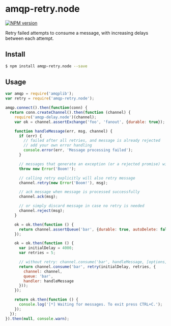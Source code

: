 # amqp-retry.node
[![NPM version][npm-image]][npm-url]

Retry failed attempts to consume a message, with increasing delays between each attempt.

## Install
```sh
$ npm install amqp-retry.node --save
```

## Usage
```javascript
var amqp = require('amqplib');
var retry = require('amqp-retry.node');

amqp.connect().then(function(conn) {
  return conn.createChannel().then(function (channel) {
    require('amqp-delay.node')(channel);
    var ok = channel.assertExchange('foo', 'fanout', {durable: true});

    function handleMessage(err, msg, channel) {
      if (err) {
        // failed after all retries, and message is already rejected
        // add your own error handling
        console.error(err, 'Message processing failed');
      }

      // messages that generate an exception (or a rejected promise) will be retried
      throw new Error('Boom!');

      // calling retry explicitly will also retry message
      channel.retry(new Error('Boom!'), msg);

      // ack message when message is processed successfully
      channel.ack(msg);

      // or simply discard message in case no retry is needed
      channel.reject(msg);
    }

    ok = ok.then(function () {
      return channel.assertQueue('bar', {durable: true, autoDelete: false});
    });

    ok = ok.then(function () {
      var initialDelay = 4000;
      var retries = 5;

      // without retry: channel.consume('bar', handleMessage, [options])
      return channel.consume('bar', retry(initialDelay, retries, {
        channel: channel,
        queue: 'bar',
        handler: handleMessage
      }));
    });

    return ok.then(function () {
      console.log('[*] Waiting for messages. To exit press CTRL+C.');
    });
  });
}).then(null, console.warn);
```

[npm-image]: https://img.shields.io/npm/v/amqp-retry.node.svg?style=flat
[npm-url]: https://npmjs.org/package/amqp-retry.node
